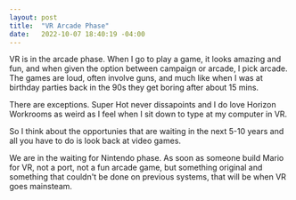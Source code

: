 ```yaml
---
layout: post
title:  "VR Arcade Phase"
date:   2022-10-07 18:40:19 -04:00
---
```


VR is in the arcade phase. When I go to play a game, it looks amazing and fun, and when given the option between campaign or arcade, I pick arcade. The games are loud, often involve guns, and much like when I was at birthday parties back in the 90s they get boring after about 15 mins. 

There are exceptions. Super Hot never dissapoints and I do love Horizon Workrooms as weird as I feel when I sit down to type at my computer in VR.

So I think about the opportunies that are waiting in the next 5-10 years and all you have to do is look back at video games. 

We are in the waiting for Nintendo phase. As soon as someone build Mario for VR, not a port, not a fun arcade game, but something original and something that couldn't be done on previous systems, that will be when VR goes mainsteam.


